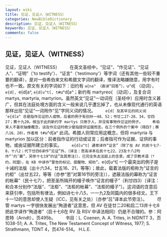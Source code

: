 ```yaml
---
layout: wiki
title: 见证，见证人（WITNESS）
categories: NewBibleDictionary
description: 见证，见证人（WITNESS）
keywords: 见证，见证人（WITNESS）
comments: false
---
```


## 见证，见证人（WITNESS）



见证，见证人（WITNESS）
　　在英文圣经中，“见证”、“作见证”、“见证人”、“证明”（'to testify'）、“证言”（'testimony'）等字词（还有其他一些较不重要的翻译），是对一些希伯来文和希腊文字词的翻译，惟译法略嫌随意，用字有时也不一致。原文有关的字词如下：旧约有 `a{na^ （直译“回答”），`u^d[ （动词），`e{d[, `e{d[a^, `e{d[u^t[, t#`u^d[a^；新约有 martyreo{ （动词），及复合词 martys, martyria, martyrion。虽然英文“见证”一动词在〔圣经中〕应用时含义甚广，但其在法庭处境方面的含义一般来说几乎遭忘掉了，也从未像现代通行的英语那样出现“见证”一词用作“见”字同义词的情况。
　　`e{d[ 及其罕见的同义词 'e{d[a^ 总是指作见证的人或物，后者的例子有创卅一48、52；书廿二27-28、34，廿四27；赛十九20。相当于此的新约字 martys 只用于人，并没有事物作见证的例子。
　　希伯来人不喜欢抽像概念，谈及作见证时绝少是指提供证据而言。在三个例外的个案中（得四7；赛八16、20），作者用 t#`u^d[a^ 此词。希腊人则常应用这概念，但将 martyria 与 martyrion 加以区分：前者指作证的行动或证言；后者指可作为证据、证供的事物，或由证据所建立的事实。
　　`e{d[u^t[ 通常译作“证言”（除了在 AV 的民十七7-8，十八2；代下廿四6译作“见证”外，〔译注：思高译本在民十七22、23及十八2均作“‘约’幕”，另参十七19“约证”及其旁注〕），已完全失去法庭上的含意，成了宗教术语（*约，同盟），在 KB 中译作“警告的标记、提醒物、规劝”。`e{d[u^t[ 一个最突出的例子是十诫的法版（出十六34，廿五16、21，等等）；故此，载着法版的柜称为“证言的约柜”（出廿五22，等等〔亦参“思”对第16节的旁注〕），遮蔽法版的幕称为“证言的帐幕”（民十七7），把至圣所隔开的幔子唤作“证言的幔子”（利廿四3）〔译注：和合本分别作“法版”、“法柜”、“法柜的帐幕”、“法柜的幔子”〕。这词语的含意后来获引申，包括所有律法，例如诗七十八5，一一九2及同篇内的很多经文。王下十一12的意思却使人生疑（ICC，见有关之处）〔亦参“吕”译本此节旁注〕。
　　尽管 martys 一字很快发展出“殉道者”这意思，但 AV 在徒廿二20和启二13并十七6把此字译作“殉道者”（启十七6在 RV 及 RSV 中译法相同）仍是不合理的。参：阿恩特（Arndt），页495b。
　　书目：L. Coenen, A. A. Trites, in
NIDNTT 3，页1038-51; A. A. Trites, The New Testament Concept of Witness,
1977; S. Strathmann, TDNT 4，页474-514。
H.L.E.




